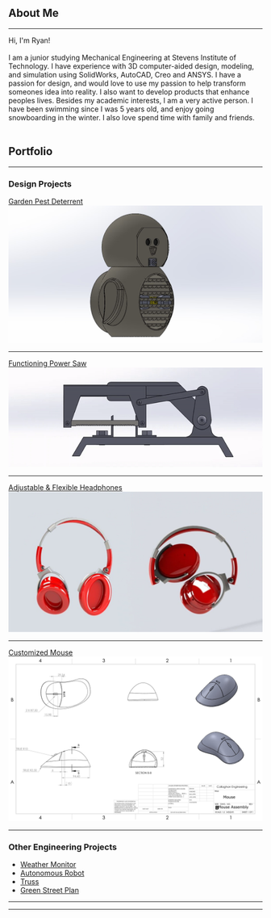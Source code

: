 ## About Me
---
 Hi, I'm Ryan! <br><br>
 I am a junior studying Mechanical Engineering at Stevens Institute of Technology. I have experience with 3D computer-aided design, modeling, and simulation using SolidWorks, AutoCAD, Creo and ANSYS. I have a passion for design, and would love to use my passion to help transform someones idea into reality. I also want to develop products that enhance peoples lives. Besides my academic interests, I am a very active person. I have been swimming since I was 5 years old, and enjoy going snowboarding in the winter. I also love spend time with family and friends.
 <br><br>

## Portfolio

---

### Design Projects 

<a href="/pdf/owlspy.pdf">Garden Pest Deterrent</a> <br>
<img src="images/owl better.jpg?raw=true"/>

---
<a href="/pdf/Power Saw.pdf">Functioning Power Saw</a> <br>
<img src="images/gibayy.gif?raw=true"/>

---
[Adjustable & Flexible Headphones]()
<img src="images/Headphones2.jpg?raw=true"/>

---
[Customized Mouse]()
<img src="images/mouse assembly.jpg?raw=true"/>

---

### Other Engineering Projects

- <a href="/pdf/Weather Monitor (1).pdf">Weather Monitor</a> <br>
- <a href="/pdf/Robot Project.pdf">Autonomous Robot</a> <br>
- <a href="/pdf/Truss Design.pdf">Truss</a> <br>
- <a href="/pdf/plan.pdf">Green Street Plan</a> <br> 

---




---
